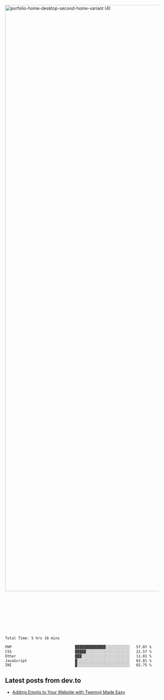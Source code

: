 <img width="1920" alt="porfolio-home-desktop-second-home-variant (4)" src="https://user-images.githubusercontent.com/44812120/231556360-1ee1d327-1a45-4bda-a93d-dd32a34149e4.png">
 
 
 
 
 
 <br><br><br><br><br><br><br>
<!--START_SECTION:waka-->

```txt
Total Time: 5 hrs 16 mins

PHP                             ▓▓▓▓▓▓▓▓▓▓▓▓▓▓░░░░░░░░░░░   57.07 %
CSS                             ▓▓▓▓▓░░░░░░░░░░░░░░░░░░░░   21.57 %
Other                           ▓▓▓░░░░░░░░░░░░░░░░░░░░░░   11.01 %
JavaScript                      ▓░░░░░░░░░░░░░░░░░░░░░░░░   02.81 %
INI                             ▓░░░░░░░░░░░░░░░░░░░░░░░░   02.75 %
```

<!--END_SECTION:waka-->

## Latest posts from dev.to
<!-- MEDIUM-STORY-LIST:START -->
- [Adding Emojis to Your Website with Twemoji Made Easy](https://dev.to/danielsebesta/adding-emojis-to-your-website-with-twemoji-made-easy-mc8)
<!-- MEDIUM-STORY-LIST:END -->

